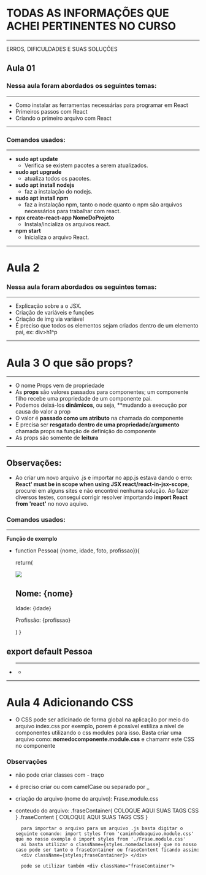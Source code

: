 # TODAS AS INFORMAÇÕES QUE ACHEI PERTINENTES NO CURSO
---
ERROS, DIFICULDADES E SUAS SOLUÇÕES

## Aula 01
### Nessa aula foram abordados os seguintes temas:

---

- Como instalar as ferramentas necessárias para programar em React
- Primeiros passos com React
- Criando o primeiro arquivo com React
---
### Comandos usados:
---
- **sudo apt update**
  - Verifica se existem pacotes a serem atualizados.
- **sudo apt upgrade**
  - atualiza todos os pacotes.
- **sudo apt install nodejs**
  - faz a instalação do nodejs.
- **sudo apt install npm**
  - faz a instalação npm, tanto o node quanto o npm são arquivos necessários para trabalhar com react.
- **npx create-react-app NomeDoProjeto**
  - Instala/incializa os arquivos react.
- **npm start**
  - Inicializa o arquivo React.
---
  # Aula 2

### Nessa aula foram abordados os seguintes temas:
---
- Explicação sobre a o JSX.
- Criação de variáveis e funções
- Criação de img via variável
- É preciso que todos os elementos sejam criados dentro de um elemento pai, ex: div>h1^p

---
# Aula 3 O que são props?
---
- O nome Props vem de propriedade
- As **props** são valores passados para componentes; um componente filho recebe uma propriedade de um componente pai.
- Podemos deixá-los **dinâmicos**, ou seja, **mudando a execução por causa do valor a prop
- O valor é **passado como um atributo** na chamada do componente
- E precisa ser **resgatado dentro de uma propriedade/argumento** chamada props na função de definição do componente
- As props são somente de **leitura**
---
## Observações:
 - Ao criar um novo arquivo .js e importar no app.js estava dando o erro: **React' must be in scope when using JSX  react/react-in-jsx-scope**, procurei em alguns sites e não encontrei nenhuma solução. Ao fazer diversos testes, consegui corrigir resolver importando **import React from 'react'** no novo aquivo.

### Comandos usados:
---
**Função de exemplo**
- function Pessoa( {nome, idade, foto, profissao}){

    return(
        <div>
            <img src={foto}/>
            <h2> Nome: {nome}</h2>
            <p> Idade: {idade} </p>
            <p> Profissão: {profissao} </p>
        </div>
    )
}

export default Pessoa
  - 
- ****
  - 
---
# Aula 4 Adicionando CSS
- O CSS pode ser adicinado de forma global na aplicação por meio do arquivo index.css por exemplo, 
porem é possível estiliza a nível de componentes utilizando o css modules para isso. Basta criar uma arquivo como: **nomedocomponente.module.css** e chamamr este CSS no componente

### Observações
- não pode criar classes com - traço
- é preciso criar ou com camelCase ou separado por _ 

- criação do arquivo (nome do arquivo): Frase.module.css
- conteudo do arquivo:
        .fraseContainer{
            COLOQUE AQUI SUAS TAGS CSS
        }
        .fraseContent {
            COLOQUE AQUI SUAS TAGS CSS
        }

        para importar o arquivo para um arquivo .js basta digitar o seguinte comando: import styles from 'caminhodoaquivo.module.css' que no nosso exemplo é import styles from './Frase.module.css'
        ai basta utilizar o className={styles.nomedaclasse} que no nosso caso pode ser tanto o fraseContainer ou fraseContent ficando assim:
        <div className={styles;fraseContainer}> </div>
        
        pode se utilizar também <div className="fraseContainer">